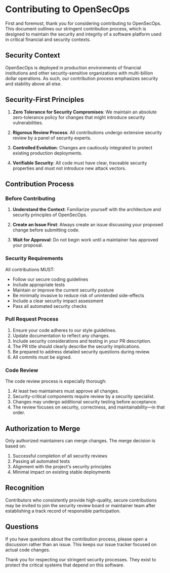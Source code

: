 # Contributing to OpenSecOps

First and foremost, thank you for considering contributing to OpenSecOps. This document outlines our stringent contribution process, which is designed to maintain the security and integrity of a software platform used in critical financial and security contexts.

## Security Context

OpenSecOps is deployed in production environments of financial institutions and other security-sensitive organizations with multi-billion dollar operations. As such, our contribution process emphasizes security and stability above all else.

## Security-First Principles

1. **Zero Tolerance for Security Compromises**: We maintain an absolute zero-tolerance policy for changes that might introduce security vulnerabilities.

2. **Rigorous Review Process**: All contributions undergo extensive security review by a panel of security experts.

3. **Controlled Evolution**: Changes are cautiously integrated to protect existing production deployments.

4. **Verifiable Security**: All code must have clear, traceable security properties and must not introduce new attack vectors.

## Contribution Process

### Before Contributing

1. **Understand the Context**: Familiarize yourself with the architecture and security principles of OpenSecOps.

2. **Create an Issue First**: Always create an issue discussing your proposed change before submitting code.

3. **Wait for Approval**: Do not begin work until a maintainer has approved your proposal.

### Security Requirements

All contributions MUST:

- Follow our secure coding guidelines
- Include appropriate tests
- Maintain or improve the current security posture
- Be minimally invasive to reduce risk of unintended side-effects
- Include a clear security impact assessment
- Pass all automated security checks

### Pull Request Process

1. Ensure your code adheres to our style guidelines.
2. Update documentation to reflect any changes.
3. Include security considerations and testing in your PR description.
4. The PR title should clearly describe the security implications.
5. Be prepared to address detailed security questions during review.
6. All commits must be signed.

### Code Review

The code review process is especially thorough:

1. At least two maintainers must approve all changes.
2. Security-critical components require review by a security specialist.
3. Changes may undergo additional security testing before acceptance.
4. The review focuses on security, correctness, and maintainability—in that order.

## Authorization to Merge

Only authorized maintainers can merge changes. The merge decision is based on:

1. Successful completion of all security reviews
2. Passing all automated tests
3. Alignment with the project's security principles
4. Minimal impact on existing stable deployments

## Recognition

Contributors who consistently provide high-quality, secure contributions may be invited to join the security review board or maintainer team after establishing a track record of responsible participation.

## Questions

If you have questions about the contribution process, please open a discussion rather than an issue. This keeps our issue tracker focused on actual code changes.

Thank you for respecting our stringent security processes. They exist to protect the critical systems that depend on this software.